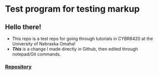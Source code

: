 # Test program for testing markup
## Hello there! 
* This repo is a test repo for going through tutorials in CYBR8420 at the University of Nebraska Omaha!
* **_This_** is a change I made directly in Github, then edited through notepad/Git commands.

### [Repository](https://github.com/ppeters0502/markup-test)
